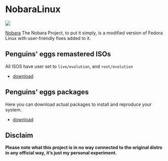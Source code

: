 # NobaraLinux
![](https://nobaraproject.org/wp-content/uploads/2022/10/cropped-nobara_penguin_logotype-1.png)

[Nobara](https://nobaraproject.org/) The Nobara Project, to put it simply, is a modified version of Fedora Linux with user-friendly fixes added to it. 

## Penguins' eggs remastered ISOs
All ISOS have user set to ```live/evolution```, and ```root/evolution```

* [download](https://drive.google.com/drive/folders/1iiw1Itfo3-zGwn4jeM-LvWZbcbYKTd3Q)

## Penguins' eggs packages
Here you can download actual packages to install and reproduce your system.

* [download](https://penguins-eggs.net/basket/index.php?p=packages%2Ftarballs)

## Disclaim
__Please note what this project is in no way connected to the original distro in any official way, it’s just my personal experiment.__

